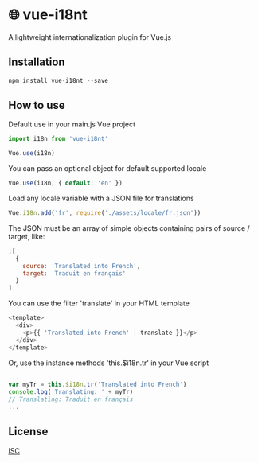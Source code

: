 # :globe_with_meridians: vue-i18nt

A lightweight internationalization plugin for Vue.js

## Installation

```javascript
npm install vue-i18nt --save
```

## How to use

Default use in your main.js Vue project

```javascript
import i18n from 'vue-i18nt'

Vue.use(i18n)
```

You can pass an optional object for default supported locale

```javascript
Vue.use(i18n, { default: 'en' })
```

Load any locale variable with a JSON file for translations

```javascript
Vue.i18n.add('fr', require('./assets/locale/fr.json'))
```

The JSON must be an array of simple objects containing pairs of source / target, like:

```javascript
;[
  {
    source: 'Translated into French',
    target: 'Traduit en français'
  }
]
```

You can use the filter 'translate' in your HTML template

```javascript
<template>
  <div>
    <p>{{ 'Translated into French' | translate }}</p>
  </div>
</template>
```

Or, use the instance methods 'this.$i18n.tr' in your Vue script

```javascript
...
var myTr = this.$i18n.tr('Translated into French')
console.log('Translating: ' + myTr)
// Translating: Traduit en français
...
```

## License

[ISC](https://opensource.org/licenses/ISC)

